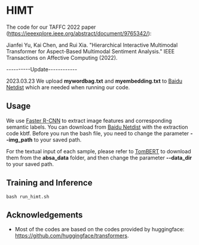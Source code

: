 # HIMT
The code for our TAFFC 2022 paper (https://ieeexplore.ieee.org/abstract/document/9765342/):

Jianfei Yu, Kai Chen, and Rui Xia. "Hierarchical Interactive Multimodal Transformer for Aspect-Based Multimodal Sentiment Analysis." IEEE Transactions on Affective Computing (2022).

----------Update------------

2023.03.23  We upload **mywordbag.txt** and **myembedding.txt** to [Baidu Netdist](https://pan.baidu.com/s/1F3rI0oSA2GTvToXlhXAsmQ) which are needed when running our code.

## Usage
We use [Faster R-CNN](https://github.com/peteanderson80/bottom-up-attention) to extract image features and corresponding semantic labels. You can download from [Baidu Netdist](https://pan.baidu.com/s/1F3rI0oSA2GTvToXlhXAsmQ) with the extraction code kbtf. Before you run the bash file, you need to change the parameter **--img_path** to your saved path.

For the textual input of each sample, please refer to [TomBERT](https://github.com/jefferyYu/TomBERT) to download them from the **absa_data** folder, and then change the parameter **--data_dir** to your saved path.

## Training and Inference
```
bash run_himt.sh
```

## Acknowledgements

- Most of the codes are based on the codes provided by huggingface: https://github.com/huggingface/transformers.
